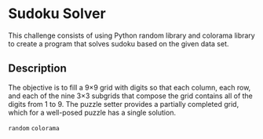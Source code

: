 # Sudoku Solver

This challenge consists of using Python random library and colorama library to create a program that solves sudoku based on the given data set.

## Description

The objective is to fill a 9×9 grid with digits so that each column, each row, and each of the nine 3×3 subgrids that compose the grid contains all of the digits from 1 to 9. The puzzle setter provides a partially completed grid, which for a well-posed puzzle has a single solution.

```random``` ```colorama```
